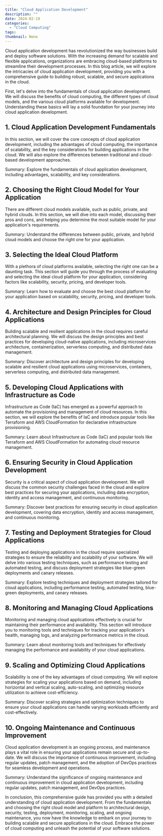```yaml
---
title: "Cloud Application Development"
description: ""
date: 2024-02-19
categories:
  - "Cloud Computing"
tags:
thumbnail: None
---
```


<p>Cloud application development has revolutionized the way businesses build and deploy software solutions. With the increasing demand for scalable and flexible applications, organizations are embracing cloud-based platforms to streamline their development processes. In this blog article, we will explore the intricacies of cloud application development, providing you with a comprehensive guide to building robust, scalable, and secure applications in the cloud.</p>

<p>First, let's delve into the fundamentals of cloud application development. We will discuss the benefits of cloud computing, the different types of cloud models, and the various cloud platforms available for development. Understanding these basics will lay a solid foundation for your journey into cloud application development.</p>

<h2>1. Cloud Application Development Fundamentals</h2>
<p>In this section, we will cover the core concepts of cloud application development, including the advantages of cloud computing, the importance of scalability, and the key considerations for building applications in the cloud. We will also explore the differences between traditional and cloud-based development approaches.</p>
<p>Summary: Explore the fundamentals of cloud application development, including advantages, scalability, and key considerations.</p>

<h2>2. Choosing the Right Cloud Model for Your Application</h2>
<p>There are different cloud models available, such as public, private, and hybrid clouds. In this section, we will dive into each model, discussing their pros and cons, and helping you determine the most suitable model for your application's requirements.</p>
<p>Summary: Understand the differences between public, private, and hybrid cloud models and choose the right one for your application.</p>

<h2>3. Selecting the Ideal Cloud Platform</h2>
<p>With a plethora of cloud platforms available, selecting the right one can be a daunting task. This section will guide you through the process of evaluating and selecting the ideal cloud platform for your application, considering factors like scalability, security, pricing, and developer tools.</p>
<p>Summary: Learn how to evaluate and choose the best cloud platform for your application based on scalability, security, pricing, and developer tools.</p>

<h2>4. Architecture and Design Principles for Cloud Applications</h2>
<p>Building scalable and resilient applications in the cloud requires careful architectural planning. We will discuss the design principles and best practices for developing cloud-native applications, including microservices architecture, containerization, serverless computing, and distributed data management.</p>
<p>Summary: Discover architecture and design principles for developing scalable and resilient cloud applications using microservices, containers, serverless computing, and distributed data management.</p>

<h2>5. Developing Cloud Applications with Infrastructure as Code</h2>
<p>Infrastructure as Code (IaC) has emerged as a powerful approach to automate the provisioning and management of cloud resources. In this section, we will explore the benefits of IaC and introduce popular tools like Terraform and AWS CloudFormation for declarative infrastructure provisioning.</p>
<p>Summary: Learn about Infrastructure as Code (IaC) and popular tools like Terraform and AWS CloudFormation for automating cloud resource management.</p>

<h2>6. Ensuring Security in Cloud Application Development</h2>
<p>Security is a critical aspect of cloud application development. We will discuss the common security challenges faced in the cloud and explore best practices for securing your applications, including data encryption, identity and access management, and continuous monitoring.</p>
<p>Summary: Discover best practices for ensuring security in cloud application development, covering data encryption, identity and access management, and continuous monitoring.</p>

<h2>7. Testing and Deployment Strategies for Cloud Applications</h2>
<p>Testing and deploying applications in the cloud require specialized strategies to ensure the reliability and scalability of your software. We will delve into various testing techniques, such as performance testing and automated testing, and discuss deployment strategies like blue-green deployments and canary releases.</p>
<p>Summary: Explore testing techniques and deployment strategies tailored for cloud applications, including performance testing, automated testing, blue-green deployments, and canary releases.</p>

<h2>8. Monitoring and Managing Cloud Applications</h2>
<p>Monitoring and managing cloud applications effectively is crucial for maintaining their performance and availability. This section will introduce you to monitoring tools and techniques for tracking your application's health, managing logs, and analyzing performance metrics in the cloud.</p>
<p>Summary: Learn about monitoring tools and techniques for effectively managing the performance and availability of your cloud applications.</p>

<h2>9. Scaling and Optimizing Cloud Applications</h2>
<p>Scalability is one of the key advantages of cloud computing. We will explore strategies for scaling your applications based on demand, including horizontal and vertical scaling, auto-scaling, and optimizing resource utilization to achieve cost-efficiency.</p>
<p>Summary: Discover scaling strategies and optimization techniques to ensure your cloud applications can handle varying workloads efficiently and cost-effectively.</p>

<h2>10. Ongoing Maintenance and Continuous Improvement</h2>
<p>Cloud application development is an ongoing process, and maintenance plays a vital role in ensuring your applications remain secure and up-to-date. We will discuss the importance of continuous improvement, including regular updates, patch management, and the adoption of DevOps practices for seamless development and operations.</p>
<p>Summary: Understand the significance of ongoing maintenance and continuous improvement in cloud application development, including regular updates, patch management, and DevOps practices.</p>

<p>In conclusion, this comprehensive guide has provided you with a detailed understanding of cloud application development. From the fundamentals and choosing the right cloud model and platform to architectural design, security, testing, deployment, monitoring, scaling, and ongoing maintenance, you now have the knowledge to embark on your journey to building scalable and secure applications in the cloud. Embrace the power of cloud computing and unleash the potential of your software solutions.</p>